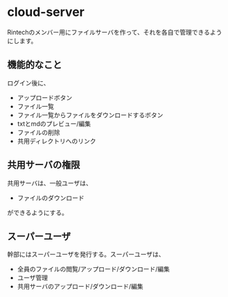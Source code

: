 # cloud-server
Rintechのメンバー用にファイルサーバを作って、それを各自で管理できるようにします。

## 機能的なこと
ログイン後に、
- アップロードボタン
- ファイル一覧
- ファイル一覧からファイルをダウンロードするボタン
- txtとmdのプレビュー/編集
- ファイルの削除
- 共用ディレクトリへのリンク

## 共用サーバの権限
共用サーバは、一般ユーザは、

- ファイルのダウンロード

ができるようにする。

## スーパーユーザ
幹部にはスーパーユーザを発行する。スーパーユーザは、

- 全員のファイルの閲覧/アップロード/ダウンロード/編集
- ユーザ管理
- 共用サーバのアップロード/ダウンロード/編集